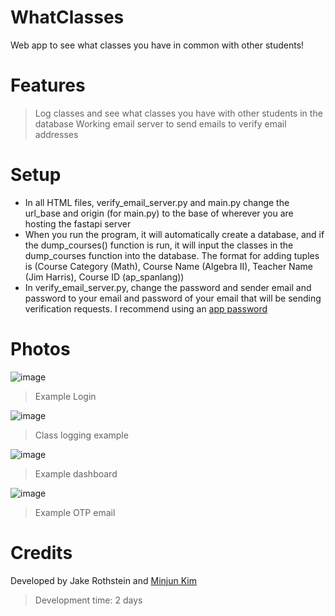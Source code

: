 # WhatClasses
Web app to see what classes you have in common with other students!

# Features
> Log classes and see what classes you have with other students in the database
> Working email server to send emails to verify email addresses

# Setup
- In all HTML files, verify_email_server.py and main.py change the url_base and origin (for main.py) to the base of wherever you are hosting the fastapi server
- When you run the program, it will automatically create a database, and if the dump_courses() function is run, it will input the classes in the dump_courses function into the database. The format for adding tuples is (Course Category (Math), Course Name (Algebra II), Teacher Name (Jim Harris), Course ID (ap_spanlang))
- In verify_email_server.py, change the password and sender email and password to your email and password of your email that will be sending verification requests. I recommend using an [app password](https://support.google.com/accounts/answer/185833?hl=en)

# Photos
![image](https://github.com/jakerothstein/WhatClasses/assets/73565590/69651d9f-97e0-47af-9021-e8ba0e1f9826)
> Example Login

![image](https://github.com/jakerothstein/WhatClasses/assets/73565590/0d71ae2b-8723-441d-b879-eeca93b38494)
> Class logging example

![image](https://github.com/jakerothstein/WhatClasses/assets/73565590/e19fda17-ece1-4616-8ec3-3823c7178824)
> Example dashboard

![image](https://github.com/jakerothstein/WhatClasses/assets/73565590/f14a049d-c19a-4afd-8127-bccde5e2fd89)
> Example OTP email

# Credits
Developed by Jake Rothstein and [Minjun Kim](https://github.com/masterholgo) 
> Development time: 2 days 

